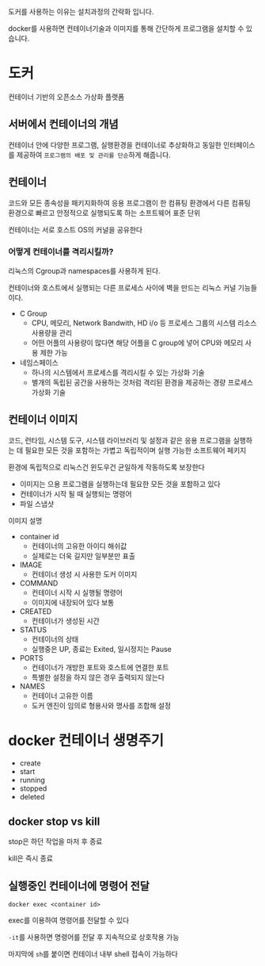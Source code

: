 도커를 사용하는 이유는 설치과정의 간략화 입니다.

docker를 사용하면 컨테이너기술과 이미지를 통해 간단하게 프로그램을 설치할 수 있습니다.

# 도커
컨테이너 기반의 오픈소스 가상화 플랫폼

## 서버에서 컨테이너의 개념
컨테이너 안에 다양한 프로그램, 실행환경을 컨테이너로 추상화하고 동일한 인터페이스를 제공하여 `프로그램의 배포 및 관리를 단순`하게 해줍니다.

## 컨테이너
코드와 모든 종속성을 패키지화하여 응용 프로그램이 한 컴퓨팅 환경에서 다른 컴퓨팅 환경으로 빠르고 안정적으로 실행되도록 하는 소프트웨어 표준 단위

컨테이너는 서로 호스트 OS의 커널을 공유한다

### 어떻게 컨테이너를 격리시킬까?
리눅스의 Cgroup과 namespaces를 사용하게 된다.

컨테이너와 호스트에서 실행되는 다른 프로세스 사이에 벽을 만드는 리눅스 커널 기능들이다.

* C Group
    * CPU, 메모리, Network Bandwith, HD i/o 등 프로세스 그룹의 시스템 리소스 사용량을 관리
    * 어떤 어플의 사용량이 많다면 해당 어플을 C group에 넣어 CPU와 메모리 사용 제한 가능
* 네임스페이스
    * 하나의 시스템에서 프로세스를 격리시킬 수 있는 가상화 기술
    * 별개의 독립된 공간을 사용하는 것처럼 격리된 환경을 제공하는 경량 프로세스 가상화 기술

## 컨테이너 이미지
코드, 런타임, 시스템 도구, 시스템 라이브러리 및 설정과 같은 응용 프로그램을 실행하는 데 필요한 모든 것을 포함하는 가볍고 독립적이며 실행 가능한 소프트웨어 페키지

환경에 독립적으로 리눅스건 윈도우건 균일하게 작동하도록 보장한다

* 이미지는 으용 프로그램을 실행하는데 필요한 모든 것을 포함하고 있다
* 컨테이너가 시작 될 때 실행되는 명령어
* 파일 스냅샷

이미지 설명
* container id
    * 컨테이너의 고유한 아이디 해쉬값
    * 실제로는 더욱 길지만 일부분만 표출
* IMAGE
    * 컨테이너 생성 시 사용한 도커 이미지
* COMMAND
    * 컨테이너 시작 시 실행될 명령어
    * 이미지에 내장되어 있다 보통
* CREATED
    * 컨테이너가 생성된 시간
* STATUS
    * 컨테이너의 상태
    * 실행중은 UP, 종료는 Exited, 일시정지는 Pause
* PORTS
    * 컨테이너가 개방한 포트와 호스트에 연결한 포트
    * 특별한 설정을 하지 않은 경우 출력되지 않는다
* NAMES
    * 컨테이너 고유한 이름
    * 도커 엔진이 임의로 형용사와 명사를 조합해 설정

# docker 컨테이너 생명주기
* create
* start
* running
* stopped
* deleted

## docker stop vs kill
stop은 하던 작업을 마저 후 종료

kill은 즉시 종료

## 실행중인 컨테이너에 명령어 전달
``docker exec <container id>``

exec를 이용하여 명령어를 전달할 수 있다

``-it``를 사용하면 명령어를 전달 후 지속적으로 상호작용 가능

마지막에 ``sh``를 붙이면 컨테이너 내부 shell 접속이 가능하다







